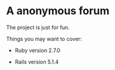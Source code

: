 # A anonymous forum

The project is just for fun.

Things you may want to cover:

* Ruby version
2.7.0

* Rails version
5.1.4
